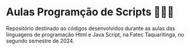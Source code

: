 # Aulas Programção de Scripts 👩🏻‍💻

Repositório destinado ao códigos desenvolvidos durante as aulas das linguagens de programação Html e Java Script, na Fatec Taquaritinga, no segundo semestre de 2024.
